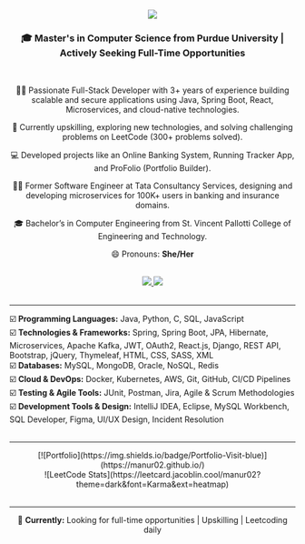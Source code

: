 <h1 align="center">
  <img src="https://readme-typing-svg.herokuapp.com/?font=Righteous&size=35&center=true&vCenter=true&width=500&height=70&duration=5000&lines=Hi+There!+👋;+I'm+Renee+Suresh+Manukonda!;" />
</h1>

<h3 align="center">🎓 Master's in Computer Science from Purdue University | Actively Seeking Full-Time Opportunities</h3>

<br/>

<div align="center">

👩‍💻 Passionate Full-Stack Developer with 3+ years of experience building scalable and secure applications using Java, Spring Boot, React, Microservices, and cloud-native technologies.  

🌱 Currently upskilling, exploring new technologies, and solving challenging problems on LeetCode (300+ problems solved).  

💻 Developed projects like an Online Banking System, Running Tracker App, and ProFolio (Portfolio Builder).  

👩‍💼 Former Software Engineer at Tata Consultancy Services, designing and developing microservices for 100K+ users in banking and insurance domains.  

🎓 Bachelor’s in Computer Engineering from St. Vincent Pallotti College of Engineering and Technology.  

😄 Pronouns: <strong>She/Her</strong>

</div>

<br/>

<div align="center"> 
  <a href="mailto:reneesuresh99@gmail.com">
    <img src="https://img.shields.io/badge/Gmail-333333?style=for-the-badge&logo=gmail&logoColor=red" />
  </a>
  <a href="https://www.linkedin.com/in/renee-suresh-manukonda/" target="_blank">
    <img src="https://img.shields.io/badge/LinkedIn-0077B5?style=for-the-badge&logo=linkedin&logoColor=white" />
  </a>
</div>

<br>

---

<div align="left">
☑️ <b>Programming Languages:</b> Java, Python, C, SQL, JavaScript<br>
☑️ <b>Technologies & Frameworks:</b> Spring, Spring Boot, JPA, Hibernate, Microservices, Apache Kafka, JWT, OAuth2, React.js, Django, REST API, Bootstrap, jQuery, Thymeleaf, HTML, CSS, SASS, XML<br>
☑️ <b>Databases:</b> MySQL, MongoDB, Oracle, NoSQL, Redis<br>
☑️ <b>Cloud & DevOps:</b> Docker, Kubernetes, AWS, Git, GitHub, CI/CD Pipelines<br>
☑️ <b>Testing & Agile Tools:</b> JUnit, Postman, Jira, Agile & Scrum Methodologies<br>
☑️ <b>Development Tools & Design:</b> IntelliJ IDEA, Eclipse, MySQL Workbench, SQL Developer, Figma, UI/UX Design, Incident Resolution
</div>

<br>

---

<div align="center">
[![Portfolio](https://img.shields.io/badge/Portfolio-Visit-blue)](https://manur02.github.io/)  
<br>
![LeetCode Stats](https://leetcard.jacoblin.cool/manur02?theme=dark&font=Karma&ext=heatmap)
</div>

<br>

---

<div align="center">
🌟 <b>Currently:</b> Looking for full-time opportunities | Upskilling | Leetcoding daily
</div>
